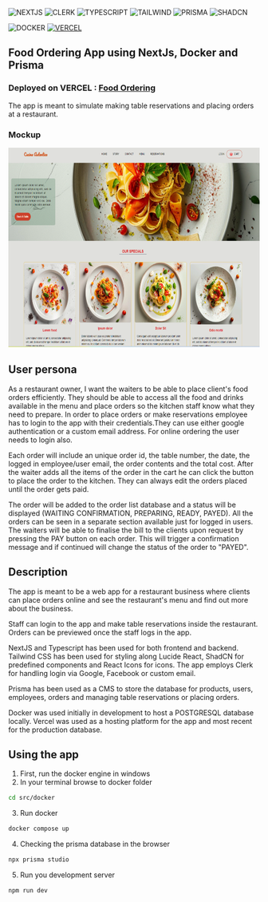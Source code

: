![NEXTJS](https://img.shields.io/badge/next.js-000000?style=for-the-badge&logo=nextdotjs&logoColor=white)
![CLERK](https://img.shields.io/badge/clerk%20auth-black?style=for-the-badge&logo=clerk)
![TYPESCRIPT](https://img.shields.io/badge/Typescript-black?style=for-the-badge&logo=typescript)
![TAILWIND](https://img.shields.io/badge/tailwind-black?style=for-the-badge&logo=tailwindcss)
![PRISMA](https://img.shields.io/badge/prisma-black?style=for-the-badge&logo=prisma)
![SHADCN](https://img.shields.io/badge/shadcn-black?style=for-the-badge&logo=shadcn)

![DOCKER](https://img.shields.io/badge/docker-black?style=for-the-badge&logo=docker)
[![VERCEL](https://img.shields.io/badge/vercel-black?style=for-the-badge&logo=vercel&logoColor=white)](https://food-ordering-ten.vercel.app)

## Food Ordering App using NextJs, Docker and Prisma

### **Deployed on VERCEL** : [Food Ordering](https://food-ordering-ten.vercel.app)

The app is meant to simulate making table reservations and placing orders at a restaurant.

### Mockup

<img src="./public/preview-CA.png" alt="app preview" width="700" height="400"/>

## User persona

As a restaurant owner, I want the waiters to be able to place client's food orders efficiently.
They should be able to access all the food and drinks available in the menu and place orders so the kitchen staff know what they need to prepare.
In order to place orders or make reservations employee has to login to the app with their credentials.They can use either google authentication or a custom email address. For online ordering the user needs to login also.

Each order will include an unique order id, the table number, the date, the logged in employee/user email, the order contents and the total cost.
After the waiter adds all the items of the order in the cart he can click the button to place the order to the kitchen. They can always edit the orders placed until the order gets paid.

The order will be added to the order list database and a status will be displayed (WAITING CONFIRMATION, PREPARING, READY, PAYED).
All the orders can be seen in a separate section available just for logged in users.
The waiters will be able to finalise the bill to the clients upon request by pressing the PAY button on each order. This will trigger a confirmation message and if continued will change the status of the order to "PAYED".

## Description

The app is meant to be a web app for a restaurant business where clients can place orders online and see the restaurant's menu and find out more about the business. 

Staff can login to the app and make table reservations inside the restaurant. Orders can be previewed once the staff logs in the app.

NextJS and Typescript has been used for both frontend and backend. Tailwind CSS has been used for styling along Lucide React, ShadCN for predefined components and React Icons for icons. The app employs Clerk for handling login via Google, Facebook or custom email.

Prisma has been used as a CMS to store the database for products, users, employees, orders and managing table reservations or placing orders.

Docker was used initially in development to host a POSTGRESQL database locally. Vercel was used as a hosting platform for the app and most recent for the production database.

## Using the app

1. First, run the docker engine in windows
2. In your terminal browse to docker folder

```bash
cd src/docker
```

3. Run docker

```bash
docker compose up
```

4. Checking the prisma database in the browser

```bash
npx prisma studio
```

5. Run you development server

```bash
npm run dev
```
